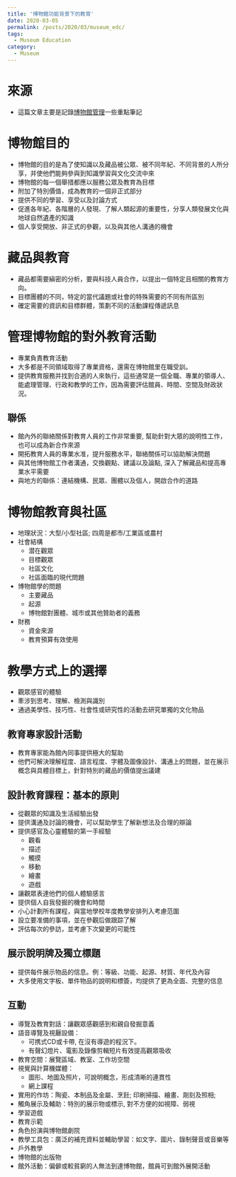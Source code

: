 ```yaml
---
title: '博物館功能背景下的教育'
date: 2020-03-05
permalink: /posts/2020/03/museum_edc/
tags:
  - Museum Education
category:
  - Museum
---
```


# 來源
- 這篇文章主要是記錄[博物館管理](https://unesdoc.unesco.org/ark:/48223/pf0000141067_chi)一些重點筆記

# 博物館目的
- 博物館的目的是為了使知識以及藏品被公眾、被不同年紀、不同背景的人所分享，并使他們能夠參與到知識學習與文化交流中來
- 博物館的每一個舉措都應以服務公眾及教育為目標
- 附加了特別價值，成為教育的一個非正式部分
- 提供不同的學習、享受以及討論方式
- 促進各年紀、各階層的人發現、了解人類起源的重要性，分享人類發展文化與地球自然遺產的知識
- 個人享受開放、非正式的參觀，以及與其他人溝通的機會

# 藏品與教育
- 藏品都需要縝密的分析，要與科技人員合作，以提出一個特定且相關的教育方向。
- 目標團體的不同，特定的當代議題或社會的特殊需要的不同有所區別
- 確定需要的資訊和目標群體，策劃不同的活動課程傳遞訊息
 
# 管理博物館的對外教育活動
- 專業負責教育活動
- 大多都是不同領域取得了專業資格，還需在博物館里在職受訓。
- 提供教育服務并找到合適的人來執行，這些通常是一個全職、專業的領導人、能處理管理、行政和教學的工作，因為需要評估館員、時間、空間及財政狀況。

## 聯係
- 館內外的聯絡關係對教育人員的工作非常重要, 幫助針對大眾的說明性工作，也可以成為新合作來源
- 開拓教育人員的專業水准，提升服務水平，聯絡關係可以協助解決問題
- 與其他博物館工作者溝通，交換觀點、建議以及論點, 深入了解藏品和提高專業水平需要
- 與地方的聯係：連結機構、民眾、團體以及個人，開啟合作的道路
  
# 博物館教育與社區
- 地理狀況：大型/小型社區; 四周是都市/工業區或農村
- 社會結構
  - 潜在觀眾
  - 目標觀眾
  - 社區文化
  - 社區面臨的現代問題
- 博物館學的問題
  - 主要藏品
  - 起源
  - 博物館對團體、城市或其他贊助者的義務
- 財務
  - 資金來源
  - 教育預算有效使用



# 教學方式上的選擇
- 觀眾感官的體驗
- 牽涉到思考、理解、檢測與識別
- 通過美學性、技巧性、社會性或研究性的活動去研究單獨的文化物品

## 教育專家設計活動
- 教育專家能為館內同事提供極大的幫助
- 他們可解決理解程度、語言程度、字體及圖像設計、溝通上的問題，並在展示概念與具體目標上，針對特別的藏品的價值提出議建



## 設計教育課程：基本的原則
- 從觀眾的知識及生活經驗出發
- 提供溝通及討論的機會，可以幫助學生了解新想法及合理的辯論
- 提供感官及心靈體驗的第一手經驗
  - 觀看
  - 描述
  - 觸摸
  - 移動
  - 繪畫
  - 遊戲
- 讓觀眾表達他們的個人體驗感言
- 提供個人自我發掘的機會和時間
- 小心計劃所有課程，與當地學校年度教學安排列入考慮范圍
- 設立要准備的事項，並在參觀后做跟踪了解
- 評估每次的參訪，並考慮下次變更的可能性

## 展示說明牌及獨立標題
- 提供每件展示物品的信息。例：等級、功能、起源、材質、年代及內容
- 大多使用文字板、單件物品的說明和標簽，均提供了更為全面、完整的信息


## 互動
- 導覽及教育對話：讓觀眾感觀感到和親自發掘意義
- 語音導覽及視㕔設備：
  - 可携式CD或卡帶, 在沒有導遊的程況下。
  - 有聲幻燈片、電影及錄像剪輯短片有效提高觀眾吸收
- 教育空間：展覽區域、教室、工作坊空間
- 視覺與計算機媒體：   
  - 圖形、地圖及照片，可說明概念，形成清晰的連貫性
  - 網上課程
- 實用的作坊：陶瓷、本制品及金屬、烹飪; 印刷掃描、繪畫、㓮刻及照相;
- 觸角展示及輔助：特別的展示物或標示, 對不方便的如視障、弱視
- 學習遊戲
- 教育示範
- 角色扮演與博物館劇院
- 教學工具包：廣泛的補充資料並輔助學習：如文字、圖片、錄制聲音或音樂等
- 戶外教學
- 博物館的出版物
- 館外活動：偏僻或較貧窮的人無法到達博物館，館員可到館外展開活動